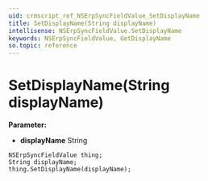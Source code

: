 ```yaml
---
uid: crmscript_ref_NSErpSyncFieldValue_SetDisplayName
title: SetDisplayName(String displayName)
intellisense: NSErpSyncFieldValue.SetDisplayName
keywords: NSErpSyncFieldValue, GetDisplayName
so.topic: reference
---
```


# SetDisplayName(String displayName)

**Parameter:** 
 - **displayName** String

```crmscript
NSErpSyncFieldValue thing;
String displayName;
thing.SetDisplayName(displayName);
```

